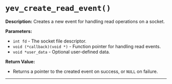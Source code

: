 # `yev_create_read_event()`

**Description:**
Creates a new event for handling read operations on a socket.

**Parameters:**
- `int fd` - The socket file descriptor.
- `void (*callback)(void *)` - Function pointer for handling read events.
- `void *user_data` - Optional user-defined data.

**Return Value:**
- Returns a pointer to the created event on success, or `NULL` on failure.

---
